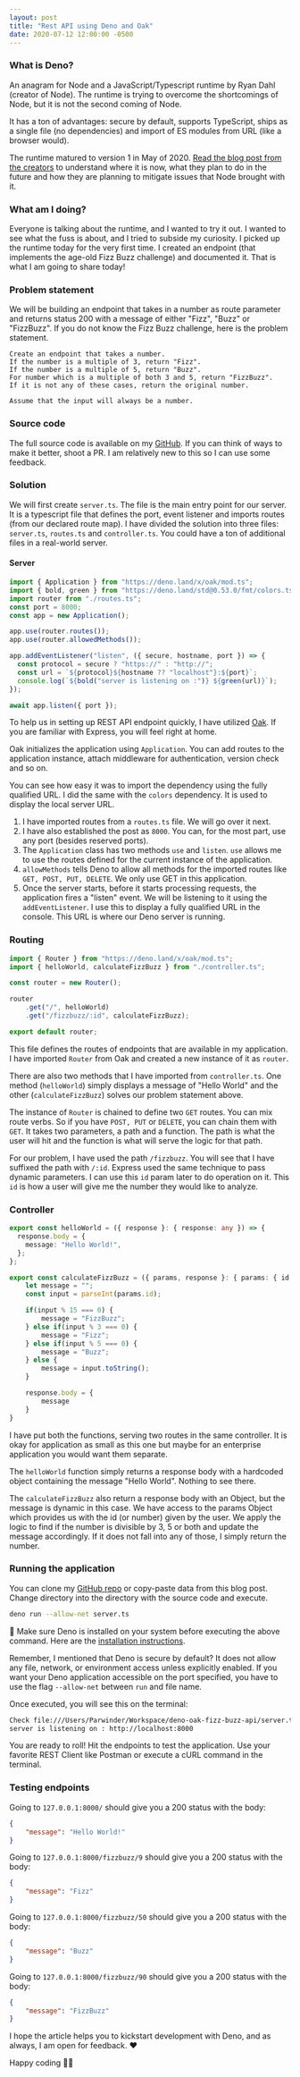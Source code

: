 ```yaml
---
layout: post
title: "Rest API using Deno and Oak"
date: 2020-07-12 12:00:00 -0500
---
```


### What is Deno?

An anagram for Node and a JavaScript/Typescript runtime by Ryan Dahl (creator of Node). The runtime is trying to overcome the shortcomings of Node, but it is not the second coming of Node.

It has a ton of advantages: secure by default, supports TypeScript, ships as a single file (no dependencies) and import of ES modules from URL (like a browser would).

The runtime matured to version 1 in May of 2020. [Read the blog post from the creators](https://deno.land/v1) to understand where it is now, what they plan to do in the future and how they are planning to mitigate issues that Node brought with it.

### What am I doing?

Everyone is talking about the runtime, and I wanted to try it out. I wanted to see what the fuss is about, and I tried to subside my curiosity. I picked up the runtime today for the very first time. I created an endpoint (that implements the age-old Fizz Buzz challenge) and documented it. That is what I am going to share today!

### Problem statement

We will be building an endpoint that takes in a number as route parameter and returns status 200 with a message of either "Fizz", "Buzz" or "FizzBuzz". If you do not know the Fizz Buzz challenge, here is the problem statement.

```text
Create an endpoint that takes a number.
If the number is a multiple of 3, return "Fizz".
If the number is a multiple of 5, return "Buzz".
For number which is a multiple of both 3 and 5, return "FizzBuzz".
If it is not any of these cases, return the original number.

Assume that the input will always be a number.
```

### Source code

The full source code is available on my [GitHub](https://github.com/bhagatparwinder/deno-oak-fizz-buzz-api). If you can think of ways to make it better, shoot a PR. I am relatively new to this so I can use some feedback.

### Solution

We will first create `server.ts`. The file is the main entry point for our server. It is a typescript file that defines the port, event listener and imports routes (from our declared route map). I have divided the solution into three files: `server.ts`, `routes.ts` and `controller.ts`. You could have a ton of additional files in a real-world server.

#### Server

```typescript
import { Application } from "https://deno.land/x/oak/mod.ts";
import { bold, green } from "https://deno.land/std@0.53.0/fmt/colors.ts";
import router from "./routes.ts";
const port = 8000;
const app = new Application();

app.use(router.routes());
app.use(router.allowedMethods());

app.addEventListener("listen", ({ secure, hostname, port }) => {
  const protocol = secure ? "https://" : "http://";
  const url = `${protocol}${hostname ?? "localhost"}:${port}`;
  console.log(`${bold("server is listening on :")} ${green(url)}`);
});

await app.listen({ port });
```

To help us in setting up REST API endpoint quickly, I have utilized [Oak](https://deno.land/x/oak). If you are familiar with Express, you will feel right at home.

Oak initializes the application using `Application`. You can add routes to the application instance, attach middleware for authentication, version check and so on.

You can see how easy it was to import the dependency using the fully qualified URL. I did the same with the `colors` dependency. It is used to display the local server URL.

1. I have imported routes from a `routes.ts` file. We will go over it next.
2. I have also established the post as `8000`. You can, for the most part, use any port (besides reserved ports).
3. The `Application` class has two methods `use` and `listen`. `use` allows me to use the routes defined for the current instance of the application.
4. `allowMethods` tells Deno to allow all methods for the imported routes like `GET, POST, PUT, DELETE`. We only use GET in this application.
5. Once the server starts, before it starts processing requests, the application fires a "listen" event. We will be listening to it using the `addEventListener`. I use this to display a fully qualified URL in the console. This URL is where our Deno server is running.

### Routing

```typescript
import { Router } from "https://deno.land/x/oak/mod.ts";
import { helloWorld, calculateFizzBuzz } from "./controller.ts";

const router = new Router();

router
    .get("/", helloWorld)
    .get("/fizzbuzz/:id", calculateFizzBuzz);

export default router;
```

This file defines the routes of endpoints that are available in my application. I have imported `Router` from Oak and created a new instance of it as `router`.

There are also two methods that I have imported from `controller.ts`. One method (`helloWorld`) simply displays a message of "Hello World" and the other (`calculateFizzBuzz`) solves our problem statement above.

The instance of `Router` is chained to define two `GET` routes. You can mix route verbs. So if you have `POST, PUT` or `DELETE`, you can chain them with `GET`. It takes two parameters, a path and a function. The path is what the user will hit and the function is what will serve the logic for that path.

For our problem, I have used the path `/fizzbuzz`. You will see that I have suffixed the path with `/:id`. Express used the same technique to pass dynamic parameters. I can use this `id` param later to do operation on it. This `id` is how a user will give me the number they would like to analyze.

### Controller

```typescript
export const helloWorld = ({ response }: { response: any }) => {
  response.body = {
    message: "Hello World!",
  };
};

export const calculateFizzBuzz = ({ params, response }: { params: { id: string }, response: any }) => {
    let message = "";
    const input = parseInt(params.id);

    if(input % 15 === 0) {
        message = "FizzBuzz";
    } else if(input % 3 === 0) {
        message = "Fizz";
    } else if(input % 5 === 0) {
        message = "Buzz";
    } else {
        message = input.toString();
    }

    response.body = {
        message
    }
}
```

I have put both the functions, serving two routes in the same controller. It is okay for application as small as this one but maybe for an enterprise application you would want them separate.

The `helloWorld` function simply returns a response body with a hardcoded object containing the message "Hello World". Nothing to see there.

The `calculateFizzBuzz` also return a response body with an Object, but the message is dynamic in this case. We have access to the params Object which provides us with the id (or number) given by the user. We apply the logic to find if the number is divisible by 3, 5 or both and update the message accordingly. If it does not fall into any of those, I simply return the number.

### Running the application

You can clone my [GitHub repo](https://github.com/bhagatparwinder/deno-oak-fizz-buzz-api) or copy-paste data from this blog post. Change directory into the directory with the source code and execute.

```bash
deno run --allow-net server.ts
```

🚨 Make sure Deno is installed on your system before executing the above command. Here are the [installation instructions](https://github.com/denoland/deno_install).

Remember, I mentioned that Deno is secure by default? It does not allow any file, network, or environment access unless explicitly enabled. If you want your Deno application accessible on the port specified, you have to use the flag `--allow-net` between `run` and file name.

Once executed, you will see this on the terminal:

```bash
Check file:///Users/Parwinder/Workspace/deno-oak-fizz-buzz-api/server.ts
server is listening on : http://localhost:8000
```

You are ready to roll! Hit the endpoints to test the application. Use your favorite REST Client like Postman or execute a cURL command in the terminal.

### Testing endpoints

Going to `127.0.0.1:8000/` should give you a 200 status with the body:

```json
{
    "message": "Hello World!"
}
```

Going to `127.0.0.1:8000/fizzbuzz/9` should give you a 200 status with the body:

```json
{
    "message": "Fizz"
}
```

Going to `127.0.0.1:8000/fizzbuzz/50` should give you a 200 status with the body:

```json
{
    "message": "Buzz"
}
```

Going to `127.0.0.1:8000/fizzbuzz/90` should give you a 200 status with the body:

```json
{
    "message": "FizzBuzz"
}
```

I hope the article helps you to kickstart development with Deno, and as always, I am open for feedback. ❤️

Happy coding 👋🏼
